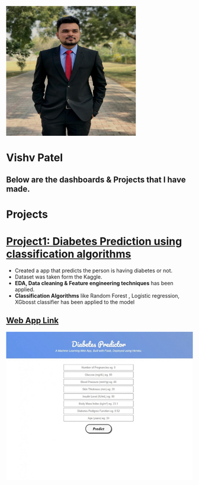 <img src="https://github.com/vishvpatel-97/Vishv_portfolio/blob/main/images/MyPhoto.png" width=350, height=350>

# Vishv Patel

## Below are the dashboards & Projects that I have made.

# Projects

# [Project1: Diabetes Prediction using classification algorithms](https://github.com/vishvpatel-97/Diabetes_predictor)
- Created a app that predicts the person is having diabetes or not.
- Dataset was taken form the Kaggle.
- **EDA, Data cleaning & Feature engineering techniques** has been applied.
- **Classification Algorithms** like Random Forest , Logistic regression, XGbosst classifier has been applied to the model

## [Web App Link](http://diabetes-predictor-app-ml.herokuapp.com/)

<img src="https://github.com/vishvpatel-97/Vishv_portfolio/blob/main/images/Diabetes.gif" width=700, height=400>

